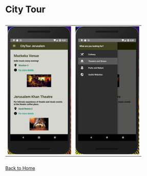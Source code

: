 City Tour
==========

<div style="overflow-x:auto;">
	<table align="center" cellspacing="0" cellpadding="0" style="border: none; border-collapse:collapse">
		<tr>
			<td align="center"><a href="images/CityTour1.PNG"><img src="images/CityTour1.PNG" style="max-height: 400px" /></a></td>
			<td align="center"><a href="images/CityTour2.PNG"><img src="images/CityTour2.PNG" style="max-height: 400px" /></a></td>
		</tr>
	</table>
</div>

[Back to Home](index)
